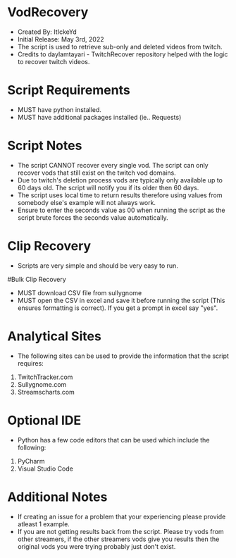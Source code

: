 # VodRecovery
* Created By: ItIckeYd
* Initial Release: May 3rd, 2022
* The script is used to retrieve sub-only and deleted videos from twitch.
* Credits to daylamtayari - TwitchRecover repository helped with the logic to recover twitch videos.

# Script Requirements
* MUST have python installed.
* MUST have additional packages installed (ie.. Requests)

# Script Notes
* The script CANNOT recover every single vod. The script can only recover vods that still exist on the twitch vod domains.
* Due to twitch's deletion process vods are typically only available up to 60 days old. The script will notify you if its older then 60 days.
* The script uses local time to return results therefore using values from somebody else's example will not always work.
* Ensure to enter the seconds value as 00 when running the script as the script brute forces the seconds value automatically.

# Clip Recovery
* Scripts are very simple and should be very easy to run. 

#Bulk Clip Recovery
* MUST download CSV file from sullygnome
* MUST open the CSV in excel and save it before running the script (This ensures formatting is correct). If you get a prompt in excel say "yes". 


# Analytical Sites
* The following sites can be used to provide the information that the script requires:
1. TwitchTracker.com
2. Sullygnome.com
3. Streamscharts.com

# Optional IDE
* Python has a few code editors that can be used which include the following:
1. PyCharm
2. Visual Studio Code

# Additional Notes
* If creating an issue for a problem that your experiencing please provide atleast 1 example.
* If you are not getting results back from the script. Please try vods from other streamers, if the other streamers vods give you results then the original vods you were trying probably just don't exist. 

